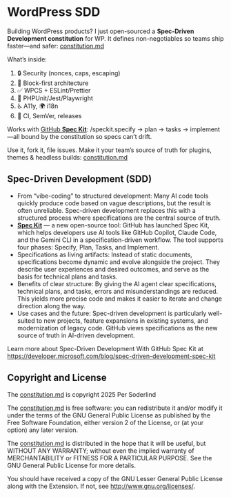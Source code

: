 # WordPress SDD

Building WordPress products? I just open-sourced a **Spec-Driven Development constitution** for WP. It defines non-negotiables so teams ship faster—and safer: [constitution.md](https://github.com/soderlind/wordpress-sdd/blob/main/constitution.md)

What’s inside:
1. 🔒 Security (nonces, caps, escaping)
2. 🧱 Block-first architecture
3. ✅ WPCS + ESLint/Prettier
4. 🧪 PHPUnit/Jest/Playwright
5. ♿️ A11y, 🌍 i18n
6. 🚀 CI, SemVer, releases

Works with [GitHub **Spec Kit**](https://github.com/github/spec-kit): /speckit.specify → plan → tasks → implement—all bound by the constitution so specs can’t drift.

Use it, fork it, file issues. Make it your team’s source of truth for plugins, themes & headless builds: [constitution.md](https://github.com/soderlind/wordpress-sdd/blob/main/constitution.md)

## Spec-Driven Development (SDD)

-	From “vibe-coding” to structured development: Many AI code tools quickly produce code based on vague descriptions, but the result is often unreliable. Spec-driven development replaces this with a structured process where specifications are the central source of truth.
-	[**Spec Kit**](https://github.com/github/spec-kit) — a new open-source tool: GitHub has launched Spec Kit, which helps developers use AI tools like GitHub Copilot, Claude Code, and the Gemini CLI in a specification-driven workflow. The tool supports four phases: Specify, Plan, Tasks, and Implement.
-	Specifications as living artifacts: Instead of static documents, specifications become dynamic and evolve alongside the project. They describe user experiences and desired outcomes, and serve as the basis for technical plans and tasks.
-	Benefits of clear structure: By giving the AI agent clear specifications, technical plans, and tasks, errors and misunderstandings are reduced. This yields more precise code and makes it easier to iterate and change direction along the way.
-	Use cases and the future: Spec-driven development is particularly well-suited to new projects, feature expansions in existing systems, and modernization of legacy code. GitHub views specifications as the new source of truth in AI-driven development.

Learn more about Spec-Driven Development With GitHub Spec Kit at https://developer.microsoft.com/blog/spec-driven-development-spec-kit

## Copyright and License

The [constitution.md](https://github.com/soderlind/wordpress-sdd/blob/main/constitution.md) is copyright 2025 Per Soderlind

The [constitution.md](https://github.com/soderlind/wordpress-sdd/blob/main/constitution.md) is free software: you can redistribute it and/or modify it under the terms of the GNU General Public License as published by the Free Software Foundation, either version 2 of the License, or (at your option) any later version.

The [constitution.md](https://github.com/soderlind/wordpress-sdd/blob/main/constitution.md) is distributed in the hope that it will be useful, but WITHOUT ANY WARRANTY; without even the implied warranty of MERCHANTABILITY or FITNESS FOR A PARTICULAR PURPOSE. See the GNU General Public License for more details.

You should have received a copy of the GNU Lesser General Public License along with the Extension. If not, see http://www.gnu.org/licenses/.
